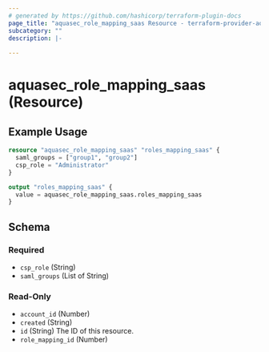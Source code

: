 ```yaml
---
# generated by https://github.com/hashicorp/terraform-plugin-docs
page_title: "aquasec_role_mapping_saas Resource - terraform-provider-aquasec"
subcategory: ""
description: |-
  
---
```


# aquasec_role_mapping_saas (Resource)



## Example Usage

```terraform
resource "aquasec_role_mapping_saas" "roles_mapping_saas" {
  saml_groups = ["group1", "group2"]
  csp_role = "Administrator"
}

output "roles_mapping_saas" {
  value = aquasec_role_mapping_saas.roles_mapping_saas
}
```

<!-- schema generated by tfplugindocs -->
## Schema

### Required

- `csp_role` (String)
- `saml_groups` (List of String)

### Read-Only

- `account_id` (Number)
- `created` (String)
- `id` (String) The ID of this resource.
- `role_mapping_id` (Number)
